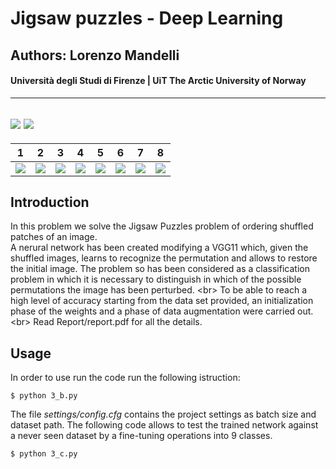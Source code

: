 #  Jigsaw puzzles - Deep Learning
## Authors: Lorenzo Mandelli
#### Università degli Studi di Firenze | UiT The Arctic University of Norway 

---
![](https://img.shields.io/github/contributors/divanoletto/Jigsaw_puzzles-Deep_Learning?color=light%20green) ![](https://img.shields.io/github/repo-size/divanoletto/Jigsaw_puzzles-Deep_Learning)
---

1 | 2 | 3 | 4 | 5 | 6 | 7| 8
:-------------------------:|:-------------------------:|:---------------------------------:|:---------------------------------:|:---------------------------------:|:---------------------------------:|:---------------------------------:|:---------------------------------:
![](https://github.com/divanoLetto/Jigsaw_puzzles-Deep_Learning/blob/main/images/0.png) | ![](https://github.com/divanoLetto/Jigsaw_puzzles-Deep_Learning/blob/main/images/1.png)  |  ![](https://github.com/divanoLetto/Jigsaw_puzzles-Deep_Learning/blob/main/images/2.png)  |  ![](https://github.com/divanoLetto/Jigsaw_puzzles-Deep_Learning/blob/main/images/3.png)  |  ![](https://github.com/divanoLetto/Jigsaw_puzzles-Deep_Learning/blob/main/images/4.png)  |  ![](https://github.com/divanoLetto/Jigsaw_puzzles-Deep_Learning/blob/main/images/5.png)  |  ![](https://github.com/divanoLetto/Jigsaw_puzzles-Deep_Learning/blob/main/images/6.png)  |  ![](https://github.com/divanoLetto/Jigsaw_puzzles-Deep_Learning/blob/main/images/7.png)


## Introduction

In this problem we solve the Jigsaw Puzzles problem of ordering shuffled patches of an image. <br/>
A nerural network has been created modifying a VGG11 which, given the shuffled images, learns to recognize the permutation and allows to restore the initial image. The problem so has been considered as a classification problem in which it is necessary to distinguish in which of the possible permutations the image has been perturbed. <br\> 
To be able to reach a high level of accuracy starting from the data set provided, an initialization phase of the weights and a phase of data augmentation were carried out.<br\>
Read Report/report.pdf for all the details.

## Usage

In order to use run the code run the following istruction:

```
$ python 3_b.py 
```

The file *settings/config.cfg* contains the project settings as batch size and dataset path.
The following code allows to test the trained network against a never seen dataset by a fine-tuning operations into 9 classes. 

```
$ python 3_c.py 
```
